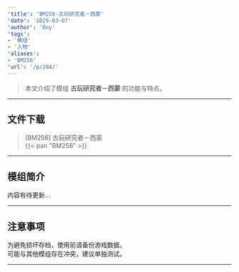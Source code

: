 ```yaml
---
'title': 'BM256-古玩研究者－西蒙'
'date': '2025-03-07'
'author': 'Bny'
'tags':
- '模组'
- '人物'
'aliases':
- 'BM256'
'url': '/p/284/'
---
```


> 本文介绍了模组 **古玩研究者－西蒙** 的功能与特点。

---

## 文件下载

> [BM256] 古玩研究者－西蒙  
{{< pan "BM256" >}}  

---

## 模组简介

>  
内容有待更新...  

---

## 注意事项

>  
为避免损坏存档，使用前请备份游戏数据。  
可能与其他模组存在冲突，建议单独测试。  

---

